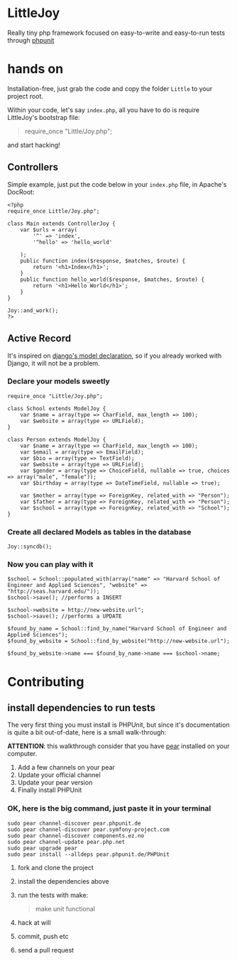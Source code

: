 # LittleJoy

Really tiny php framework focused on easy-to-write and easy-to-run tests through [phpunit](http://phpunit.de)

# hands on

Installation-free, just grab the code and copy the folder `Little` to
your project root.

Within your code, let's say `index.php`, all you have to do is require LittleJoy's bootstrap file:

> require_once "Little/Joy.php";

and start hacking!

## Controllers

Simple example, just put the code below in your `index.php` file, in Apache's DocRoot:

    <?php
    require_once Little/Joy.php";

    class Main extends ControllerJoy {
        var $urls = array(
            '^' => 'index',
            '^hello' => 'hello_world'

        );
        public function index($response, $matches, $route) {
            return '<h1>Index</h1>';
        }
        public function hello_world($response, $matches, $route) {
            return '<h1>Hello World</h1>';
        }
    }

    Joy::and_work();
    ?>

## Active Record

It's inspired on
[django's model declaration](http://docs.djangoproject.com/en/dev/topics/db/models/),
so if you already worked with Django, it will not be a problem.

### Declare your models sweetly

    require_once "Little/Joy.php";

    class School extends ModelJoy {
        var $name = array(type => CharField, max_length => 100);
        var $website = array(type => URLField);
    }

    class Person extends ModelJoy {
        var $name = array(type => CharField, max_length => 100);
        var $email = array(type => EmailField);
        var $bio = array(type => TextField);
        var $website = array(type => URLField);
        var $gender = array(type => ChoiceField, nullable => true, choices => array("male", "female"));
        var $birthday = array(type => DateTimeField, nullable => true);

        var $mother = array(type => ForeignKey, related_with => "Person");
        var $father = array(type => ForeignKey, related_with => "Person");
        var $school = array(type => ForeignKey, related_with => "School");
    }


### Create all declared Models as tables in the database

    Joy::syncdb();

### Now you can play with it

    $school = School::populated_with(array("name" => "Harvard School of Engineer and Applied Sciences", "website" => "http://seas.harvard.edu/"));
    $school->save(); //performs a INSERT

    $school->website = http://new-website.url";
    $school->save(); //performs a UPDATE

    $found_by_name = School::find_by_name("Harvard School of Engineer and Applied Sciences");
    $found_by_website = School::find_by_website("http://new-website.url");

    $found_by_website->name === $found_by_name->name === $school->name;

# Contributing

## install dependencies to run tests

The very first thing you must install is PHPUnit, but since it's
documentation is quite a bit out-of-date, here is a small walk-through:

**ATTENTION**: this walkthrough consider that you have [pear](http://pear.php.net) installed on your computer.

1. Add a few channels on your pear
2. Update your official channel
3. Update your pear version
4. Finally install PHPUnit

### OK, here is the big command, just paste it in your terminal

    sudo pear channel-discover pear.phpunit.de
    sudo pear channel-discover pear.symfony-project.com
    sudo pear channel-discover components.ez.no
    sudo pear channel-update pear.php.net
    sudo pear upgrade pear
    sudo pear install --alldeps pear.phpunit.de/PHPUnit

1. fork and clone the project
2. install the dependencies above
3. run the tests with make:
    > make unit functional

4. hack at will
5. commit, push etc
6. send a pull request
